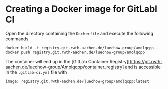 # Creating a Docker image for GitLabl CI

Open the directory containing the ```Dockerfile``` and execute the following commands
```
docker build -t registry.git.rwth-aachen.de/luechow-group/amolqcpp .
docker push registry.git.rwth-aachen.de/luechow-group/amolqcpp
```

The container will end up in the
[GitLab Container Registry][https://git.rwth-aachen.de/luechow-group/Amolqcpp/container_registry]
and is accessible in the ```.gitlab-ci.yml``` file with

```
image: registry.git.rwth-aachen.de/luechow-group/amolqcpp:latest
```